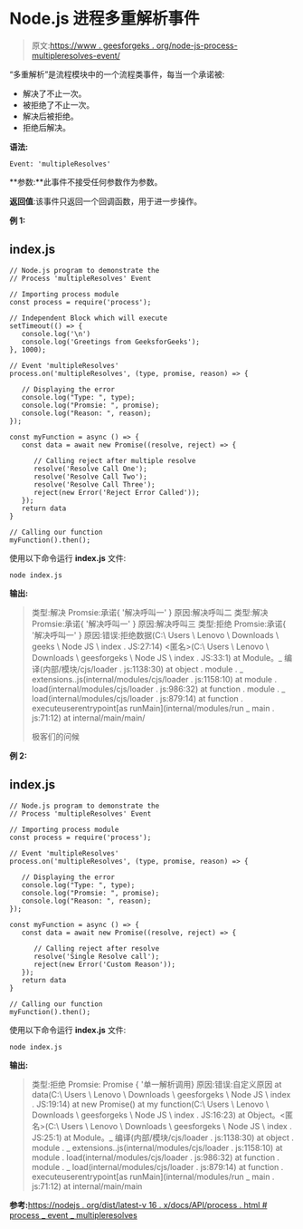 # Node.js 进程多重解析事件

> 原文:[https://www . geesforgeks . org/node-js-process-multipleresolves-event/](https://www.geeksforgeeks.org/node-js-process-multipleresolves-event/)

“多重解析”是流程模块中的一个流程类事件，每当一个承诺被:

*   解决了不止一次。
*   被拒绝了不止一次。
*   解决后被拒绝。
*   拒绝后解决。

**语法:**

```
Event: 'multipleResolves'
```

**参数:**此事件不接受任何参数作为参数。

**返回值**:该事件只返回一个回调函数，用于进一步操作。

**例 1:**

## index.js

```
// Node.js program to demonstrate the  
// Process 'multipleResolves' Event

// Importing process module
const process = require('process');

// Independent Block which will execute
setTimeout(() => {
   console.log('\n')
   console.log('Greetings from GeeksforGeeks');
}, 1000);

// Event 'multipleResolves' 
process.on('multipleResolves', (type, promise, reason) => {

   // Displaying the error 
   console.log("Type: ", type);
   console.log("Promsie: ", promise);
   console.log("Reason: ", reason);
});

const myFunction = async () => {
   const data = await new Promise((resolve, reject) => {

      // Calling reject after multiple resolve
      resolve('Resolve Call One');
      resolve('Resolve Call Two');
      resolve('Resolve Call Three');
      reject(new Error('Reject Error Called'));
   });
   return data
}

// Calling our function
myFunction().then();
```

使用以下命令运行 **index.js** 文件:

```
node index.js
```

**输出:**

> 类型:解决
> Promsie:承诺{ '解决呼叫一' }
> 原因:解决呼叫二
> 类型:解决
> Promsie:承诺{ '解决呼叫一' }
> 原因:解决呼叫三
> 类型:拒绝
> Promsie:承诺{ '解决呼叫一' }
> 原因:错误:拒绝数据(C:\ Users \ Lenovo \ Downloads \ geeks \ Node JS \ index . JS:27:14)
> <匿名>(C:\ Users \ Lenovo \ Downloads \ geesforgeks \ Node JS \ index . JS:33:1)
> at Module。_ 编译(内部/模块/cjs/loader . js:1138:30)
> at object . module . _ extensions..js(internal/modules/cjs/loader . js:1158:10)
> at module . load(internal/modules/cjs/loader . js:986:32)
> at function . module . _ load(internal/modules/cjs/loader . js:879:14)
> at function . executeuserentrypoint[as runMain](internal/modules/run _ main . js:71:12)
> at internal/main/main/
> 
> 极客们的问候

**例 2:**

## index.js

```
// Node.js program to demonstrate the  
// Process 'multipleResolves' Event

// Importing process module
const process = require('process');

// Event 'multipleResolves' 
process.on('multipleResolves', (type, promise, reason) => {

   // Displaying the error 
   console.log("Type: ", type);
   console.log("Promsie: ", promise);
   console.log("Reason: ", reason);
});

const myFunction = async () => {
   const data = await new Promise((resolve, reject) => {

      // Calling reject after resolve
      resolve('Single Resolve call');
      reject(new Error('Custom Reason'));
   });
   return data
}

// Calling our function
myFunction().then();
```

使用以下命令运行 **index.js** 文件:

```
node index.js
```

**输出:**

> 类型:拒绝
> Promsie: Promise { '单一解析调用}
> 原因:错误:自定义原因
> at data(C:\ Users \ Lenovo \ Downloads \ geesforgeks \ Node JS \ index . JS:19:14)
> at new Promise(<anonymous>)
> at my function(C:\ Users \ Lenovo \ Downloads \ geesforgeks \ Node JS \ index . JS:16:23)
> at Object。<匿名>(C:\ Users \ Lenovo \ Downloads \ geesforgeks \ Node JS \ index . JS:25:1)
> at Module。_ 编译(内部/模块/cjs/loader . js:1138:30)
> at object . module . _ extensions..js(internal/modules/cjs/loader . js:1158:10)
> at module . load(internal/modules/cjs/loader . js:986:32)
> at function . module . _ load(internal/modules/cjs/loader . js:879:14)
> at function . executeuserentrypoint[as runMain](internal/modules/run _ main . js:71:12)
> at internal/main/main

**参考:**[https://nodejs . org/dist/latest-v 16 . x/docs/API/process . html # process _ event _ multipleresolves](https://nodejs.org/dist/latest-v16.x/docs/api/process.html#process_event_multipleresolves)